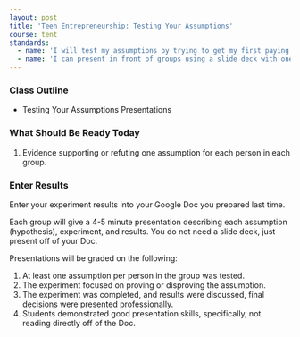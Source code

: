 ```yaml
---
layout: post
title: 'Teen Entrepreneurship: Testing Your Assumptions'
course: tent
standards:
  - name: 'I will test my assumptions by trying to get my first paying customer'
  - name: 'I can present in front of groups using a slide deck with one picture or image that supports the topic'
---
```


### Class Outline

* Testing Your Assumptions Presentations

### What Should Be Ready Today

1. Evidence supporting or refuting one assumption for each person in each group.

### Enter Results

Enter your experiment results into your Google Doc you prepared last time.

Each group will give a 4-5 minute presentation describing each assumption (hypothesis), experiment, and results. You do not need a slide deck, just present off of your Doc.

Presentations will be graded on the following:

1. At least one assumption per person in the group was tested.
2. The experiment focused on proving or disproving the assumption.
3. The experiment was completed, and results were discussed, final decisions were presented professionally.
4. Students demonstrated good presentation skills, specifically, not reading directly off of the Doc.